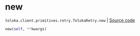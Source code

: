 # new
`toloka.client.primitives.retry.TolokaRetry.new` | [Source code](https://github.com/Toloka/toloka-kit/blob/v1.2.0/src/client/primitives/retry.py#L64)

```python
new(self, **kwargs)
```

